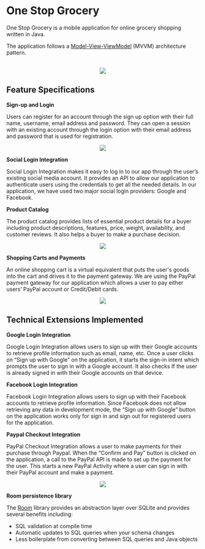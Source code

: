 # One Stop Grocery

One Stop Grocery is a mobile application for online grocery shopping written in Java.

The application follows a [Model-View-ViewModel](https://en.wikipedia.org/wiki/Model%E2%80%93view%E2%80%93viewmodel) (MVVM) architecture pattern.
<br/>
<br/>
<p align="center">
  <img src="assets/image10.png" />
</p>

## Feature Specifications

**Sign-up and Login** 

Users can register for an account through the sign up option with their full name, username, email address and password. They can open a session with an existing account through the login option with their email address and password that is used for registration.

<p align="center">
  <img src="assets/image14.png" />
</p>

**Social Login Integration**

Social Login Integration makes it easy to log in to our app through the user’s existing social media account. It provides an API to allow our application to authenticate users using the credentials to get all the needed details. In our application, we have used two major social login providers: Google and Facebook.

**Product Catalog**

The product catalog provides lists of essential product details for a buyer including product descriptions, features, price, weight, availability, and customer reviews. It also helps a buyer to make a purchase decision. 

<p align="center">
  <img src="assets/image15.png" />
</p>

**Shopping Carts and Payments**

An online shopping cart is a virtual equivalent that puts the user's goods into the cart and drives it to the payment gateway. We are using the PayPal payment gateway for our application which allows a user to pay either users’ PayPal account or Credit/Debit cards.

<p align="center">
  <img src="assets/image7.png" />
</p>


## Technical Extensions Implemented

**Google Login Integration**

Google Login Integration allows users to sign up with their Google accounts to retrieve profile information such as email, name, etc. Once a user clicks on “Sign up with Google” on the application, it starts the sign-in intent which prompts the user to sign in with a Google account. It also checks If the user is already signed in with their Google accounts on that device.

**Facebook Login Integration**

Facebook Login Integration allows users to sign up with their Facebook accounts to retrieve profile information. Since Facebook does not allow retrieving any data in development mode, the “Sign up with Google” button on the application works only for sign in and sign out for registered users for the application.

**Paypal Checkout Integration**

PayPal Checkout Integration allows a user to make payments for their purchase through Paypal. When the “Confirm and Pay” button is clicked on the application, a call to the PayPal API is made to set up the payment for the user. This starts a new PayPal Activity where a user can sign in with their PayPal account and make a payment.

<p align="center">
  <img src="assets/image11.png" />
</p>


**Room persistence library**

The [Room](https://developer.android.com/jetpack/androidx/releases/room?gclid=Cj0KCQjws4aKBhDPARIsAIWH0JV-b8aWR805LIjUPqD81JPM1OJKBI0Oq5-NP6bq0aIMjmKg5gccYVkaAsU8EALw_wcB&gclsrc=aw.ds) library provides an abstraction layer over SQLite and provides several benefits including:
- SQL validation at compile time
- Automatic updates to SQL queries when your schema changes
- Less boilerplate from converting between SQL queries and Java objects
